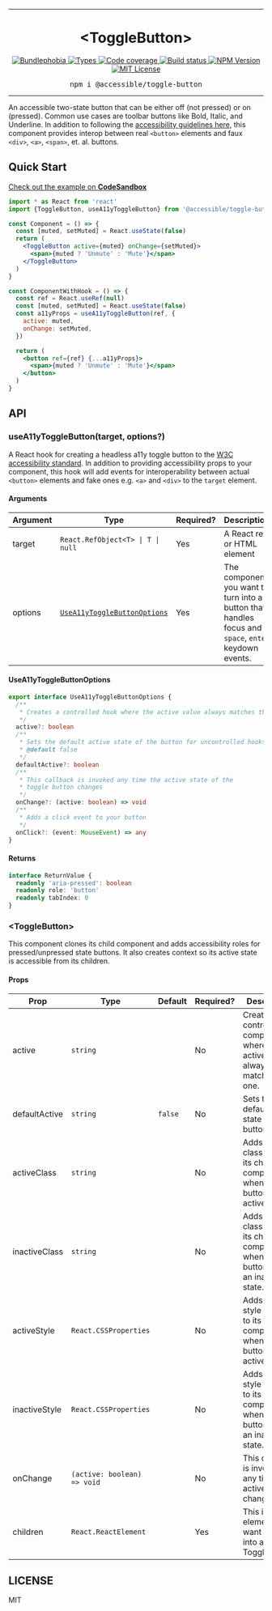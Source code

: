 <hr>
<div align="center">
  <h1 align="center">
    &lt;ToggleButton&gt;
  </h1>
</div>

<p align="center">
  <a href="https://bundlephobia.com/result?p=@accessible/toggle-button">
    <img alt="Bundlephobia" src="https://img.shields.io/bundlephobia/minzip/@accessible/toggle-button?style=for-the-badge&labelColor=24292e">
  </a>
  <a aria-label="Types" href="https://www.npmjs.com/package/@accessible/toggle-button">
    <img alt="Types" src="https://img.shields.io/npm/types/@accessible/toggle-button?style=for-the-badge&labelColor=24292e">
  </a>
  <a aria-label="Code coverage report" href="https://codecov.io/gh/accessible-ui/toggle-button">
    <img alt="Code coverage" src="https://img.shields.io/codecov/c/gh/accessible-ui/toggle-button?style=for-the-badge&labelColor=24292e">
  </a>
  <a aria-label="Build status" href="https://travis-ci.org/accessible-ui/toggle-button">
    <img alt="Build status" src="https://img.shields.io/travis/accessible-ui/toggle-button?style=for-the-badge&labelColor=24292e">
  </a>
  <a aria-label="NPM version" href="https://www.npmjs.com/package/@accessible/toggle-button">
    <img alt="NPM Version" src="https://img.shields.io/npm/v/@accessible/toggle-button?style=for-the-badge&labelColor=24292e">
  </a>
  <a aria-label="License" href="https://jaredlunde.mit-license.org/">
    <img alt="MIT License" src="https://img.shields.io/npm/l/@accessible/toggle-button?style=for-the-badge&labelColor=24292e">
  </a>
</p>

<pre align="center">npm i @accessible/toggle-button</pre>
<hr>

An accessible two-state button that can be either off (not pressed) or on (pressed). Common use cases
are toolbar buttons like Bold, Italic, and Underline. In addition to following the
[accessibility guidelines here](https://www.w3.org/TR/wai-aria-practices/#button), this component
provides interop between real `<button>` elements and faux `<div>`, `<a>`, `<span>`, et. al. buttons.

## Quick Start

[Check out the example on **CodeSandbox**](https://codesandbox.io/s/accessibletoggle-button-example-s1cuy)

```jsx harmony
import * as React from 'react'
import {ToggleButton, useA11yToggleButton} from '@accessible/toggle-button'

const Component = () => {
  const [muted, setMuted] = React.useState(false)
  return (
    <ToggleButton active={muted} onChange={setMuted}>
      <span>{muted ? 'Unmute' : 'Mute'}</span>
    </ToggleButton>
  )
}

const ComponentWithHook = () => {
  const ref = React.useRef(null)
  const [muted, setMuted] = React.useState(false)
  const a11yProps = useA11yToggleButton(ref, {
    active: muted,
    onChange: setMuted,
  })

  return (
    <button ref={ref} {...a11yProps}>
      <span>{muted ? 'Unmute' : 'Mute'}</span>
    </button>
  )
}
```

## API

### useA11yToggleButton(target, options?)

A React hook for creating a headless a11y toggle button to the
[W3C accessibility standard](https://www.w3.org/TR/wai-aria-practices/#button). In addition
to providing accessibility props to your component, this hook will add events for interoperability
between actual `<button>` elements and fake ones e.g. `<a>` and `<div>` to the `target` element.

#### Arguments

| Argument | Type                                                        | Required? | Description                                                                                          |
| -------- | ----------------------------------------------------------- | --------- | ---------------------------------------------------------------------------------------------------- |
| target   | <code>React.RefObject&lt;T&gt; &#124; T &#124; null</code>  | Yes       | A React ref or HTML element                                                                          |  |
| options  | [`UseA11yToggleButtonOptions`](#usea11ytogglebuttonoptions) | Yes       | The component you want to turn into a button that handles focus and `space`, `enter` keydown events. |

#### UseA11yToggleButtonOptions

```ts
export interface UseA11yToggleButtonOptions {
  /**
   * Creates a controlled hook where the active value always matches this one.
   */
  active?: boolean
  /**
   * Sets the default active state of the button for uncontrolled hooks.
   * @default false
   */
  defaultActive?: boolean
  /**
   * This callback is invoked any time the active state of the
   * toggle button changes
   */
  onChange?: (active: boolean) => void
  /**
   * Adds a click event to your button
   */
  onClick?: (event: MouseEvent) => any
}
```

#### Returns

```ts
interface ReturnValue {
  readonly 'aria-pressed': boolean
  readonly role: 'button'
  readonly tabIndex: 0
}
```

### &lt;ToggleButton&gt;

This component clones its child component and adds accessibility roles for pressed/unpressed
state buttons. It also creates context so its active state is accessible from its children.

#### Props

| Prop          | Type                        | Default | Required? | Description                                                                            |
| ------------- | --------------------------- | ------- | --------- | -------------------------------------------------------------------------------------- |
| active        | `string`                    |         | No        | Creates a controlled component where the active value always matches this one.         |
| defaultActive | `string`                    | `false` | No        | Sets the default active state of the button.                                           |
| activeClass   | `string`                    |         | No        | Adds this class name to its child component when the button is in a active state.      |
| inactiveClass | `string`                    |         | No        | Adds this class name to its child component when the button is in an inactive state.   |
| activeStyle   | `React.CSSProperties`       |         | No        | Adds this style object to its child component when the button is in a active state.    |
| inactiveStyle | `React.CSSProperties`       |         | No        | Adds this style object to its child component when the button is in an inactive state. |
| onChange      | `(active: boolean) => void` |         | No        | This callback is invoked any time the active state changes.                            |
| children      | `React.ReactElement`        |         | Yes       | This is the element you want to turn into a ToggleButton.                              |

## LICENSE

MIT

